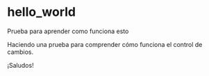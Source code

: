 # hello_world
Prueba para aprender como funciona esto

Haciendo una prueba para comprender cómo funciona el control de cambios.

¡Saludos!
